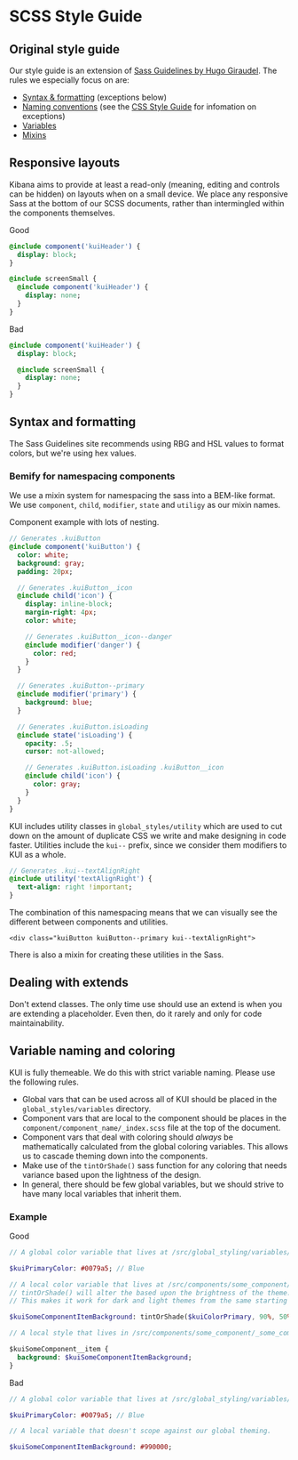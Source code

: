 
# SCSS Style Guide

## Original style guide

Our style guide is an extension of [Sass Guidelines by Hugo Giraudel](https://sass-guidelin.es/). The rules we especially focus on are:

* [Syntax & formatting](https://sass-guidelin.es/#syntax--formatting) (exceptions below)
* [Naming conventions](https://sass-guidelin.es/#naming-conventions) (see the [CSS Style Guide](css_style_guide.md) for infomation on exceptions)
* [Variables](https://sass-guidelin.es/#variables)
* [Mixins](https://sass-guidelin.es/#mixins)


## Responsive layouts

Kibana aims to provide at least a read-only (meaning, editing and controls can be hidden) on layouts when on a small device. We place any responsive Sass at the bottom of our SCSS documents, rather than intermingled within the components themselves.


Good
```sass
@include component('kuiHeader') {
  display: block;
}

@include screenSmall {
  @include component('kuiHeader') {
    display: none;
  }
}
```

Bad
```sass
@include component('kuiHeader') {
  display: block;

  @include screenSmall {
    display: none;
  }
}
```

## Syntax and formatting

The Sass Guidelines site recommends using RBG and HSL values to format colors, but we're using
hex values.

### Bemify for namespacing components

We use a mixin system for namespacing the sass into a BEM-like format. We use `component`, `child`, `modifier`, `state` and `utiligy` as our mixin names.

Component example with lots of nesting.

```sass
// Generates .kuiButton
@include component('kuiButton') {
  color: white;
  background: gray;
  padding: 20px;

  // Generates .kuiButton__icon
  @include child('icon') {
    display: inline-block;
    margin-right: 4px;
    color: white;

    // Generates .kuiButton__icon--danger
    @include modifier('danger') {
      color: red;
    }
  }

  // Generates .kuiButton--primary
  @include modifier('primary') {
    background: blue;
  }

  // Generates .kuiButton.isLoading
  @include state('isLoading') {
    opacity: .5;
    cursor: not-allowed;

    // Generates .kuiButton.isLoading .kuiButton__icon
    @include child('icon') {
      color: gray;
    }
  }
}
```

KUI includes utility classes in `global_styles/utility` which are used to cut down on the amount of duplicate CSS we write and make designing in code faster. Utilities include the `kui--` prefix, since we consider them modifiers to KUI as a whole.

```sass
// Generates .kui--textAlignRight
@include utility('textAlignRight') {
  text-align: right !important;
}
```

The combination of this namespacing means that we can visually see the different between components and utilities.

```
<div class="kuiButton kuiButton--primary kui--textAlignRight">
```

There is also a mixin for creating these utilities in the Sass.

## Dealing with extends

Don't extend classes. The only time use should use an extend is when you are extending a placeholder. Even then, do it rarely and only for code maintainability.

## Variable naming and coloring

KUI is fully themeable. We do this with strict variable naming. Please use the following rules.

* Global vars that can be used across all of KUI should be placed in the `global_styles/variables` directory.
* Component vars that are local to the component should be places in the `component/component_name/_index.scss` file at the top of the document.
* Component vars that deal with coloring should *always* be mathematically calculated from the global coloring variables. This allows us to cascade theming down into the components.
* Make use of the `tintOrShade()` sass function for any coloring that needs variance based upon the lightness of the design.
* In general, there should be few global variables, but we should strive to have many local variables that inherit them.

### Example ###

Good

```sass
// A global color variable that lives at /src/global_styling/variables/_colors.scss

$kuiPrimaryColor: #0079a5; // Blue

// A local color variable that lives at /src/components/some_component/_index.scss
// tintOrShade() will alter the based upon the brightness of the theme.
// This makes it work for dark and light themes from the same starting base value.

$kuiSomeComponentItemBackground: tintOrShade($kuiColorPrimary, 90%, 50%);

// A local style that lives in /src/components/some_component/_some_component_item.scss

$kuiSomeComponent__item {
  background: $kuiSomeComponentItemBackground;
}
```

Bad
```sass
// A global color variable that lives at /src/global_styling/variables/_colors.scss

$kuiPrimaryColor: #0079a5; // Blue

// A local variable that doesn't scope against our global theming.

$kuiSomeComponentItemBackground: #990000;
```
